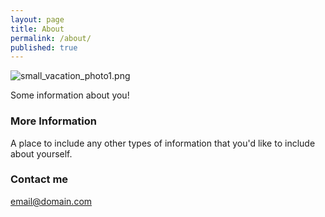 ```yaml
---
layout: page
title: About
permalink: /about/
published: true
---
```




![small_vacation_photo1.png]({{site.baseurl}}small_vacation_photo1.png)

Some information about you!

### More Information

A place to include any other types of information that you'd like to include about yourself.

### Contact me


[email@domain.com](mailto:email@domain.com)
